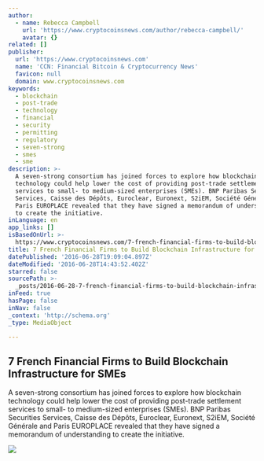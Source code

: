 ```yaml
---
author:
  - name: Rebecca Campbell
    url: 'https://www.cryptocoinsnews.com/author/rebecca-campbell/'
    avatar: {}
related: []
publisher:
  url: 'https://www.cryptocoinsnews.com'
  name: 'CCN: Financial Bitcoin & Cryptocurrency News'
  favicon: null
  domain: www.cryptocoinsnews.com
keywords:
  - blockchain
  - post-trade
  - technology
  - financial
  - security
  - permitting
  - regulatory
  - seven-strong
  - smes
  - sme
description: >-
  A seven-strong consortium has joined forces to explore how blockchain
  technology could help lower the cost of providing post-trade settlement
  services to small- to medium-sized enterprises (SMEs). BNP Paribas Securities
  Services, Caisse des Dépôts, Euroclear, Euronext, S2iEM, Société Générale and
  Paris EUROPLACE revealed that they have signed a memorandum of understanding
  to create the initiative.
inLanguage: en
app_links: []
isBasedOnUrl: >-
  https://www.cryptocoinsnews.com/7-french-financial-firms-to-build-blockchain-infrastructure-for-smes/
title: 7 French Financial Firms to Build Blockchain Infrastructure for SMEs
datePublished: '2016-06-28T19:09:04.897Z'
dateModified: '2016-06-28T14:43:52.402Z'
starred: false
sourcePath: >-
  _posts/2016-06-28-7-french-financial-firms-to-build-blockchain-infrastructure.md
inFeed: true
hasPage: false
inNav: false
_context: 'http://schema.org'
_type: MediaObject

---
```

<article style=""><h1>7 French Financial Firms to Build Blockchain Infrastructure for SMEs</h1><p>A seven-strong consortium has joined forces to explore how blockchain technology could help lower the cost of providing post-trade settlement services to small- to medium-sized enterprises (SMEs). BNP Paribas Securities Services, Caisse des Dépôts, Euroclear, Euronext, S2iEM, Société Générale and Paris EUROPLACE revealed that they have signed a memorandum of understanding to create the initiative.</p><img src="https://www.cryptocoinsnews.com/wp-content/uploads/2016/06/Paris-Eiffel-tower.jpg" /></article>